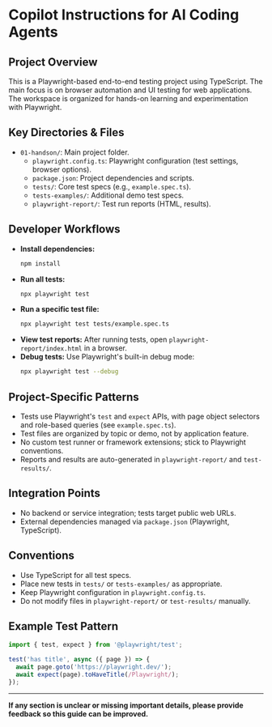 # Copilot Instructions for AI Coding Agents

## Project Overview
This is a Playwright-based end-to-end testing project using TypeScript. The main focus is on browser automation and UI testing for web applications. The workspace is organized for hands-on learning and experimentation with Playwright.

## Key Directories & Files
- `01-handson/`: Main project folder.
  - `playwright.config.ts`: Playwright configuration (test settings, browser options).
  - `package.json`: Project dependencies and scripts.
  - `tests/`: Core test specs (e.g., `example.spec.ts`).
  - `tests-examples/`: Additional demo test specs.
  - `playwright-report/`: Test run reports (HTML, results).

## Developer Workflows
- **Install dependencies:**
  ```sh
  npm install
  ```
- **Run all tests:**
  ```sh
  npx playwright test
  ```
- **Run a specific test file:**
  ```sh
  npx playwright test tests/example.spec.ts
  ```
- **View test reports:**
  After running tests, open `playwright-report/index.html` in a browser.
- **Debug tests:**
  Use Playwright's built-in debug mode:
  ```sh
  npx playwright test --debug
  ```

## Project-Specific Patterns
- Tests use Playwright's `test` and `expect` APIs, with page object selectors and role-based queries (see `example.spec.ts`).
- Test files are organized by topic or demo, not by application feature.
- No custom test runner or framework extensions; stick to Playwright conventions.
- Reports and results are auto-generated in `playwright-report/` and `test-results/`.

## Integration Points
- No backend or service integration; tests target public web URLs.
- External dependencies managed via `package.json` (Playwright, TypeScript).

## Conventions
- Use TypeScript for all test specs.
- Place new tests in `tests/` or `tests-examples/` as appropriate.
- Keep Playwright configuration in `playwright.config.ts`.
- Do not modify files in `playwright-report/` or `test-results/` manually.

## Example Test Pattern
```typescript
import { test, expect } from '@playwright/test';

test('has title', async ({ page }) => {
  await page.goto('https://playwright.dev/');
  await expect(page).toHaveTitle(/Playwright/);
});
```

---

**If any section is unclear or missing important details, please provide feedback so this guide can be improved.**
